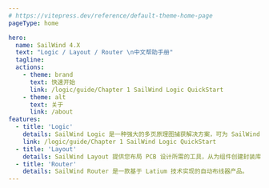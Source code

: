 ```yaml
---
# https://vitepress.dev/reference/default-theme-home-page
pageType: home

hero:
  name: SailWind 4.X
  text: "Logic / Layout / Router \n中文帮助手册"
  tagline:
  actions:
    - theme: brand
      text: 快速开始
      link: /logic/guide/Chapter 1 SailWind Logic QuickStart
    - theme: alt
      text: 关于
      link: /about
features:
  - title: 'Logic'
    details: SailWind Logic 是一种强大的多页原理图捕获解决方案，可为 SailWind Layout 构建有效的前端环境。
    link: /logic/guide/Chapter 1 SailWind Logic QuickStart
  - title: 'Layout'
    details: SailWind Layout 提供您布局 PCB 设计所需的工具，从为组件创建封装库到生成制造输出。
  - title: 'Router'
    details: SailWind Router 是一款基于 Latium 技术实现的自动布线器产品。
---
```

